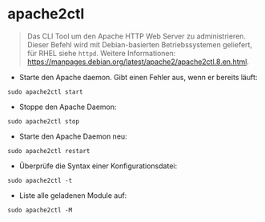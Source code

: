 # apache2ctl

> Das CLI Tool um den Apache HTTP Web Server zu administrieren.
> Dieser Befehl wird mit Debian-basierten Betriebssystemen geliefert, für RHEL siehe `httpd`.
> Weitere Informationen: <https://manpages.debian.org/latest/apache2/apache2ctl.8.en.html>.

- Starte den Apache daemon. Gibt einen Fehler aus, wenn er bereits läuft:

`sudo apache2ctl start`

- Stoppe den Apache Daemon:

`sudo apache2ctl stop`

- Starte den Apache Daemon neu:

`sudo apache2ctl restart`

- Überprüfe die Syntax einer Konfigurationsdatei:

`sudo apache2ctl -t`

- Liste alle geladenen Module auf:

`sudo apache2ctl -M`

